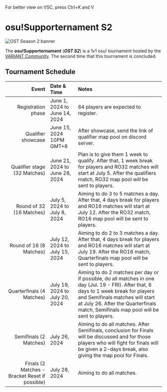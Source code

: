 For better view on VSC, press Ctrl+K and V

# osu!Supporternament S2
![OST Season 2 banner](img/ostS2banner.jpg)

The **osu!Supporternament** (***OST S2***) is a 1v1 osu! tournament hosted by the [VARIANT Community](/tournaments/people/s2_team). The second time that this tournament is concluded. 

## Tournament Schedule
| Event | Date & Time | Notes
| --: | :-- | :-- |
| Registration phase | June 1, 2024 to  June 14, 2024 | 64 players are expected to register.
| Qualifier showcase | June 15, 2024 10PM GMT+8 | After showcase, send the link of qualifier map pool on discord server.
| Qualifier stage (32 Matches) | June 21, 2024 to June 28, 2024 | Plan is to give them 1 week to qualify. After that, 1 week break for players and RO32 matches will start at July 5. After the qualifiers match, RO32 map pool will be sent to players.
| Round of 32 (16 Matches)| July 5, 2024 to July 8, 2024 | Aiming to do 3 to 5 matches a day. After that, 4 days break for players and RO16 matches will start at July 12. After the RO32 match, RO16 map pool will be sent to players.
| Round of 16 (8 Matches)| July 12, 2024 to July 15, 2024 | Aiming to do 2 to 3 matches a day. After that, 4 days break for players and RO16 matches will start at July 19. After the RO16 match, Quarterfinals map pool will be sent to players.
| Quarterfinals (4 Matches) | July 19, 2024 to July 20, 2024 | Aiming to  do 2 matches per day or if possible, do all matches in one day (Jul. 19 - FRI). After that, 6 days to 1 week break for players and Semifinals matches will start at July 26. After the Quarterfinals match, Semifinals map pool will be sent to players.
| Semifinals (2 Matches) | July 26, 2024 | Aiming to do all matches. After Semifinals, conclusion for Finals will be discussed and for those players who will fight for finals will be given a 2-days break, also giving the map pool for Finals.
| Finals (2 Matches - Bracket Reset if possible) | July 28, 2024 | Aiming to do all matches.